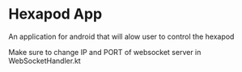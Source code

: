 # Hexapod App

An application for android that will alow user to control the hexapod

Make sure to change IP and PORT of websocket server in WebSocketHandler.kt
